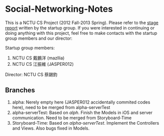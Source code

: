 Social-Networking-Notes
=======================

This is a NCTU CS Project (2012 Fall-2013 Spring). Please refer to the [stage report](https://docs.google.com/document/d/1-aZvP13G2NDIAWmI6HbF8moBOB7T193F0iWbyWQZUi0/edit?usp=sharing) written by the startup group. If you were interested in continuing or doing anything with this project, feel free to make contacts with the startup group members and our director:

Startup group members:

1. NCTU CS 戴鵬洋 (mazllia)
2. NCTU CS 江振維 (JASPER012)

Director: NCTU CS 蔡錫鈞

Branches
--------

1. alpha: Nerely empty here (JASPER012 accidentally commited codes here), need to be merged from alpha-serverTest
2. alpha-serverTest: Based on _alph_. Finish the Models in iOS and server communication. Need to be merged from Storyboard-Time
3. Storyboard-Time: Based on _alpha-serverTest_. Implement the Controllers and Views. Also bugs fixed in Models.
